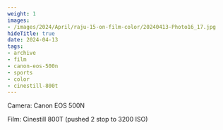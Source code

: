 ```yaml
---
weight: 1
images:
- /images/2024/April/raju-15-on-film-color/20240413-Photo16_17.jpg
hideTitle: true
date: 2024-04-13
tags:
- archive
- film
- canon-eos-500n
- sports
- color
- cinestill-800t
---
```


Camera: Canon EOS 500N

Film: Cinestill 800T (pushed 2 stop to 3200 ISO)